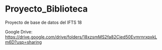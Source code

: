 # Proyecto_Biblioteca
Proyecto de base de datos del IFTS 18

Google Drive: https://drive.google.com/drive/folders/18xzsmMS2fa82Cjed50EvmrnrxpxkLm6D?usp=sharing
